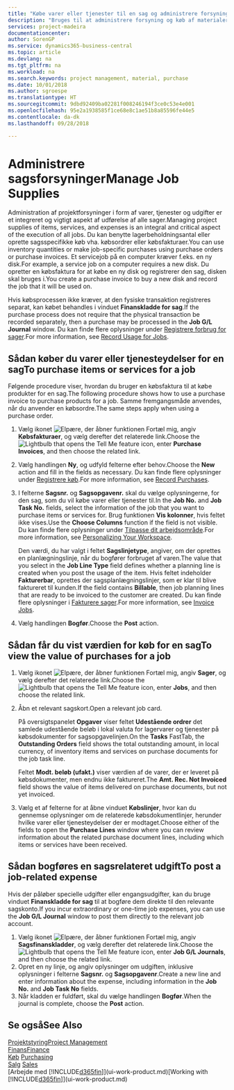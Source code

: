 ```yaml
---
title: "Købe varer eller tjenester til en sag og administrere forsyningerne | Microsoft Docs"
description: "Bruges til at administrere forsyning og køb af materialer og tjenester til sager."
services: project-madeira
documentationcenter: 
author: SorenGP
ms.service: dynamics365-business-central
ms.topic: article
ms.devlang: na
ms.tgt_pltfrm: na
ms.workload: na
ms.search.keywords: project management, material, purchase
ms.date: 10/01/2018
ms.author: sgroespe
ms.translationtype: HT
ms.sourcegitcommit: 9dbd92409ba02281f008246194f3ce0c53e4e001
ms.openlocfilehash: 95e2a1938585f1ce68e8c1ae51b8a85596fe44e5
ms.contentlocale: da-dk
ms.lasthandoff: 09/28/2018

---
```

# <a name="manage-job-supplies"></a><span data-ttu-id="82b0d-103">Administrere sagsforsyninger</span><span class="sxs-lookup"><span data-stu-id="82b0d-103">Manage Job Supplies</span></span>
<span data-ttu-id="82b0d-104">Administration af projektforsyninger i form af varer, tjenester og udgifter er et integreret og vigtigt aspekt af udførelse af alle sager.</span><span class="sxs-lookup"><span data-stu-id="82b0d-104">Managing project supplies of items, services, and expenses is an integral and critical aspect of the execution of all jobs.</span></span> <span data-ttu-id="82b0d-105">Du kan benytte lagerbeholdningsantal eller oprette sagsspecifikke køb vha. købsordrer eller købsfakturaer.</span><span class="sxs-lookup"><span data-stu-id="82b0d-105">You can use inventory quantities or make job-specific purchases using purchase orders or purchase invoices.</span></span> <span data-ttu-id="82b0d-106">Et servicejob på en computer kræver f.eks. en ny disk.</span><span class="sxs-lookup"><span data-stu-id="82b0d-106">For example, a service job on a computer requires a new disk.</span></span> <span data-ttu-id="82b0d-107">Du opretter en købsfaktura for at købe en ny disk og registrerer den sag, disken skal bruges i.</span><span class="sxs-lookup"><span data-stu-id="82b0d-107">You create a purchase invoice to buy a new disk and record the job that it will be used on.</span></span>

<span data-ttu-id="82b0d-108">Hvis købsprocessen ikke kræver, at den fysiske transaktion registreres separat, kan købet behandles i vinduet **Finanskladde for sag**.</span><span class="sxs-lookup"><span data-stu-id="82b0d-108">If the purchase process does not require that the physical transaction be recorded separately, then a purchase may be processed in the **Job G/L Journal** window.</span></span> <span data-ttu-id="82b0d-109">Du kan finde flere oplysninger under [Registrere forbrug for sager](projects-how-record-job-usage.md).</span><span class="sxs-lookup"><span data-stu-id="82b0d-109">For more information, see [Record Usage for Jobs](projects-how-record-job-usage.md).</span></span>

## <a name="to-purchase-items-or-services-for-a-job"></a><span data-ttu-id="82b0d-110">Sådan køber du varer eller tjenesteydelser for en sag</span><span class="sxs-lookup"><span data-stu-id="82b0d-110">To purchase items or services for a job</span></span>
<span data-ttu-id="82b0d-111">Følgende procedure viser, hvordan du bruger en købsfaktura til at købe produkter for en sag.</span><span class="sxs-lookup"><span data-stu-id="82b0d-111">The following procedure shows how to use a purchase invoice to purchase products for a job.</span></span> <span data-ttu-id="82b0d-112">Samme fremgangsmåde anvendes, når du anvender en købsordre.</span><span class="sxs-lookup"><span data-stu-id="82b0d-112">The same steps apply when using a purchase order.</span></span>  

1. <span data-ttu-id="82b0d-113">Vælg ikonet ![Elpære, der åbner funktionen Fortæl mig](media/ui-search/search_small.png "Fortæl mig, hvad du vil foretage dig"), angiv **Købsfakturaer**, og vælg derefter det relaterede link.</span><span class="sxs-lookup"><span data-stu-id="82b0d-113">Choose the ![Lightbulb that opens the Tell Me feature](media/ui-search/search_small.png "Tell me what you want to do") icon, enter **Purchase Invoices**, and then choose the related link.</span></span>  
2. <span data-ttu-id="82b0d-114">Vælg handlingen **Ny**, og udfyld felterne efter behov.</span><span class="sxs-lookup"><span data-stu-id="82b0d-114">Choose the **New** action and fill in the fields as necessary.</span></span> <span data-ttu-id="82b0d-115">Du kan finde flere oplysninger under [Registrere køb](purchasing-how-record-purchases.md).</span><span class="sxs-lookup"><span data-stu-id="82b0d-115">For more information, see [Record Purchases](purchasing-how-record-purchases.md).</span></span>
3. <span data-ttu-id="82b0d-116">I felterne **Sagsnr.** og **Sagsopgavenr.** skal du vælge oplysningerne, for den sag, som du vil købe varer eller tjenester til.</span><span class="sxs-lookup"><span data-stu-id="82b0d-116">In the **Job No.** and **Job Task No.** fields, select the information of the job that you want to purchase items or services for.</span></span> <span data-ttu-id="82b0d-117">Brug funktionen **Vis kolonner**, hvis feltet ikke vises.</span><span class="sxs-lookup"><span data-stu-id="82b0d-117">Use the **Choose Columns** function if the field is not visible.</span></span> <span data-ttu-id="82b0d-118">Du kan finde flere oplysninger under [Tilpasse dit arbejdsområde](ui-personalization-user.md).</span><span class="sxs-lookup"><span data-stu-id="82b0d-118">For more information, see [Personalizing Your Workspace](ui-personalization-user.md).</span></span>

    <span data-ttu-id="82b0d-119">Den værdi, du har valgt i feltet **Sagslinjetype**, angiver, om der oprettes en planlægningslinje, når du bogfører forbruget af varen.</span><span class="sxs-lookup"><span data-stu-id="82b0d-119">The value that you select in the **Job Line Type** field defines whether a planning line is created when you post the usage of the item.</span></span> <span data-ttu-id="82b0d-120">Hvis feltet indeholder **Fakturerbar**, oprettes der sagsplanlægningslinjer, som er klar til blive faktureret til kunden.</span><span class="sxs-lookup"><span data-stu-id="82b0d-120">If the field contains **Billable**, then job planning lines that are ready to be invoiced to the customer are created.</span></span> <span data-ttu-id="82b0d-121">Du kan finde flere oplysninger i [Fakturere sager](projects-how-invoice-jobs.md).</span><span class="sxs-lookup"><span data-stu-id="82b0d-121">For more information, see [Invoice Jobs](projects-how-invoice-jobs.md).</span></span>
4. <span data-ttu-id="82b0d-122">Vælg handlingen **Bogfør**.</span><span class="sxs-lookup"><span data-stu-id="82b0d-122">Choose the **Post** action.</span></span>

## <a name="to-view-the-value-of-purchases-for-a-job"></a><span data-ttu-id="82b0d-123">Sådan får du vist værdien for køb for en sag</span><span class="sxs-lookup"><span data-stu-id="82b0d-123">To view the value of purchases for a job</span></span>
1. <span data-ttu-id="82b0d-124">Vælg ikonet ![Elpære, der åbner funktionen Fortæl mig](media/ui-search/search_small.png "Fortæl mig, hvad du vil foretage dig"), angiv **Sager**, og vælg derefter det relaterede link.</span><span class="sxs-lookup"><span data-stu-id="82b0d-124">Choose the ![Lightbulb that opens the Tell Me feature](media/ui-search/search_small.png "Tell me what you want to do") icon, enter **Jobs**, and then choose the related link.</span></span>
2. <span data-ttu-id="82b0d-125">Åbn et relevant sagskort.</span><span class="sxs-lookup"><span data-stu-id="82b0d-125">Open a relevant job card.</span></span>

    <span data-ttu-id="82b0d-126">På oversigtspanelet **Opgaver** viser feltet **Udestående ordrer** det samlede udestående beløb i lokal valuta for lagervarer og tjenester på købsdokumenter for sagsopgavelinjen.</span><span class="sxs-lookup"><span data-stu-id="82b0d-126">On the **Tasks** FastTab, the **Outstanding Orders** field shows the total outstanding amount, in local currency, of inventory items and services on purchase documents for the job task line.</span></span>  

    <span data-ttu-id="82b0d-127">Feltet **Modt. beløb (ufakt.)** viser værdien af de varer, der er leveret på købsdokumenter, men endnu ikke faktureret.</span><span class="sxs-lookup"><span data-stu-id="82b0d-127">The **Amt. Rec. Not Invoiced** field shows the value of items delivered on purchase documents, but not yet invoiced.</span></span>  
3. <span data-ttu-id="82b0d-128">Vælg et af felterne for at åbne vinduet **Købslinjer**, hvor kan du gennemse oplysninger om de relaterede købsdokumentlinjer, herunder hvilke varer eller tjenesteydelser der er modtaget.</span><span class="sxs-lookup"><span data-stu-id="82b0d-128">Choose either of the fields to open the **Purchase Lines** window where you can review information about the related purchase document lines, including which items or services have been received.</span></span>

## <a name="to-post-a-job-related-expense"></a><span data-ttu-id="82b0d-129">Sådan bogføres en sagsrelateret udgift</span><span class="sxs-lookup"><span data-stu-id="82b0d-129">To post a job-related expense</span></span>
<span data-ttu-id="82b0d-130">Hvis der påløber specielle udgifter eller engangsudgifter, kan du bruge vinduet **Finanskladde for sag** til at bogføre dem direkte til den relevante sagskonto.</span><span class="sxs-lookup"><span data-stu-id="82b0d-130">If you incur extraordinary or one-time job expenses, you can use the **Job G/L Journal** window to post them directly to the relevant job account.</span></span>

1. <span data-ttu-id="82b0d-131">Vælg ikonet ![Elpære, der åbner funktionen Fortæl mig](media/ui-search/search_small.png "Fortæl mig, hvad du vil foretage dig"), angiv **Sagsfinanskladder**, og vælg derefter det relaterede link.</span><span class="sxs-lookup"><span data-stu-id="82b0d-131">Choose the ![Lightbulb that opens the Tell Me feature](media/ui-search/search_small.png "Tell me what you want to do") icon, enter **Job G/L Journals**, and then choose the related link.</span></span>  
2. <span data-ttu-id="82b0d-132">Opret en ny linje, og angiv oplysninger om udgiften, inklusive oplysninger i felterne **Sagsnr.** og **Sagsopgavenr**.</span><span class="sxs-lookup"><span data-stu-id="82b0d-132">Create a new line and enter information about the expense, including information in the **Job No.** and **Job Task No** fields.</span></span>  
3. <span data-ttu-id="82b0d-133">Når kladden er fuldført, skal du vælge handlingen **Bogfør**.</span><span class="sxs-lookup"><span data-stu-id="82b0d-133">When the journal is complete, choose the **Post** action.</span></span>

## <a name="see-also"></a><span data-ttu-id="82b0d-134">Se også</span><span class="sxs-lookup"><span data-stu-id="82b0d-134">See Also</span></span>
[<span data-ttu-id="82b0d-135">Projektstyring</span><span class="sxs-lookup"><span data-stu-id="82b0d-135">Project Management</span></span>](projects-manage-projects.md)  
[<span data-ttu-id="82b0d-136">Finans</span><span class="sxs-lookup"><span data-stu-id="82b0d-136">Finance</span></span>](finance.md)  
<span data-ttu-id="82b0d-137">[Køb](purchasing-manage-purchasing.md)       </span><span class="sxs-lookup"><span data-stu-id="82b0d-137">[Purchasing](purchasing-manage-purchasing.md)       </span></span>  
<span data-ttu-id="82b0d-138">[Salg](sales-manage-sales.md)    </span><span class="sxs-lookup"><span data-stu-id="82b0d-138">[Sales](sales-manage-sales.md)    </span></span>  
<span data-ttu-id="82b0d-139">[Arbejde med [!INCLUDE[d365fin](includes/d365fin_md.md)]](ui-work-product.md)</span><span class="sxs-lookup"><span data-stu-id="82b0d-139">[Working with [!INCLUDE[d365fin](includes/d365fin_md.md)]](ui-work-product.md)</span></span>  

